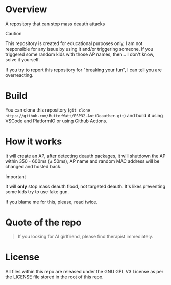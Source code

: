 # Overview
A repository that can stop mass deauth attacks
>[!CAUTION]
>This repository is created for educational purposes only, I am not responsible for any issue by using it and/or triggering someone. If you triggered some random kids with those AP names, then... I don't know, solve it yourself.
>
>If you try to report this repository for "breaking your fun", I can tell you are overreacting. 
# Build
You can clone this repository (`git clone https://github.com/ButterWatt/ESP32-AntiDeauther.git`) and build it using VSCode and PlatformIO or using Github Actions.
# How it works
It will create an AP, after detecting deauth packages, it will shutdown the AP within 350 - 600ms (± 50ms), AP name and random MAC address will be changed and hosted back.
>[!IMPORTANT]
>It will **only** stop mass deauth flood, not targeted deauth. It's likes preventing some kids try to use fake gun.
>
>If you blame me for this, please, read twice.

# Quote of the repo
>If you looking for AI girlfriend, please find therapist immediately.

# License
All files within this repo are released under the GNU GPL V3 License as per the LICENSE file stored in the root of this repo.
